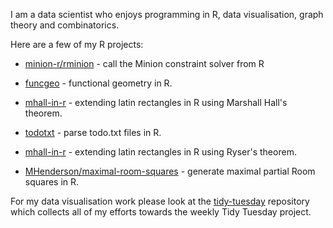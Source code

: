 I am a data scientist who enjoys programming in R, data visualisation, graph theory and combinatorics.

Here are a few of my R projects:

- [minion-r/rminion](https://github.com/minion-r/rminion) - call the Minion constraint solver from R

- [funcgeo](https://github.com/MHenderson/funcgeo) - functional geometry in R.

- [mhall-in-r](https://github.com/MHenderson/mhall-in-r) - extending latin rectangles in R using Marshall Hall's theorem.

- [todotxt](https://github.com/MHenderson/todotxt) - parse todo.txt files in R.

- [mhall-in-r](https://github.com/MHenderson/mhall-in-r) - extending latin rectangles in R using Ryser's theorem.

- [MHenderson/maximal-room-squares](https://github.com/MHenderson/maximal-room-squares) - generate maximal partial Room squares in R.

For my data visualisation work please look at the [tidy-tuesday](https://github.com/MHenderson/tidy-tuesday) repository which collects all of my efforts towards the weekly Tidy Tuesday project.
